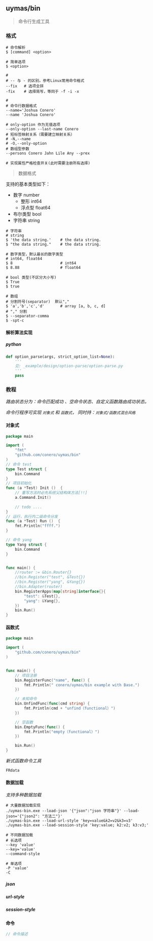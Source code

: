 ## uymas/bin

> 命令行生成工具





### 格式

```shell
# 命令解析
$ [command] <option>

# 简单选项
$ <option>

#
# -- 与 - 的区别，参考Linux常用命令格式
--fix	# 选项全拼
-fix    # 选择简写，等同于 -f -i -x

#
# 命令行数据格式
--name='Joshua Conero'
--name 'Joshua Conero'

# only-option 作为无值选项
--only-option --last-name Conero
# 短标签映射关系（需要建立映射关系）
# -N,--name
# -O,--only-option
# 数组型参数
--persons Conero Jahn Lile Any --prex

# 实现属性严格检查开关(此时需要注册所有选择)

```





> 数据格式

支持的基本类型如下：

- 数字         number
  - 整形              int64
  - 浮点型          float64
- 布尔类型             bool
- 字符串      string



```shell
# 字符串
# string
$ 'the data string.'	# the data string.
$ "the data string."	# the data string.

# 数字类型，默认最长的数字类型
# int64, float64
$ 8						# int64
$ 8.88					# float64

# bool 类型(不区分大小写)
$ True
$ true

# 数组
# 分割符号(separator)  默认","
$ 'a','b','c','d'		# array [a, b, c, d]
# "," 分割
$ --separator-comma 
$ -spt-c
```





#### 解析算法实现

##### python

```python
def option_parse(args, strict_option_list=None):
    '''
    见: _example/design/option-parse/option-parse.py
    '''
    pass
```





### 教程

*路由状态分为：命令匹配成功 、空命令状态、自定义函数路由成功状态。*

*命令行程序可实现 `对象式` 和 `函数式`， 同时持：`对象式/函数式混合风格`*



#### 对象式

```go
package main

import (
	"fmt"
	"github.com/conero/uymas/bin"
)
// 命令 test
type Test struct {
	bin.Command
}
// 项目初始化
func (a *Test) Init ()  {
    // 重写方法时必先系统父结构体方法[!!]
    a.Command.Init()
    
    // todo ....
}
// 运行，执行内二级命令分发
func (a *Test) Run ()  {
	fmt.Println("ffff.")
}

// 命令 yang
type Yang struct {
	bin.Command
}


func main() {
	//router := &bin.Router{}
	//bin.Register("test", &Test{})
	//bin.Register("yang", &Yang{})
	//bin.Adapter(router)
	bin.RegisterApps(map[string]interface{}{
		"test": &Test{},
		"yang": &Yang{},
	})
	bin.Run()
}

```





#### 函数式

```go
package main

import (
	"github.com/conero/uymas/bin"
)


func main() {
	// 项目注册
	bin.RegisterFunc("name", func() {
		fmt.Println(" conero/uymas/bin example with Base.")
	})

	// 未知命令
	bin.UnfindFunc(func(cmd string) {
		fmt.Println(cmd + "unfind（functional）")
	})

	// 空函数
	bin.EmptyFunc(func() {
		fmt.Println("empty（functional）")
	})

	bin.Run()
}

```



*新式函数命令工具*

```go
FRdata
```



#### 数据加载

*支持多种数据加载*

```shell
# 大量数据加载实现
./uymas-bin.exe --load-json '{"json":"json 字符串"}' --load-json='{"json2": "方法二"}'
./uymas-bin.exe --load-url-style 'key=value&k2=v2&k3=v3'
./uymas-bin.exe --load-session-style 'key:value; k2:v2; k3:v3;'

# 不同数据加载
# 长选项
--key 'value'
--key='value'
--command-style

# 单选项
-P 'value'
-C
```



##### json

##### url-style

##### session-style



#### 命令

```go
// 命令描述
```



